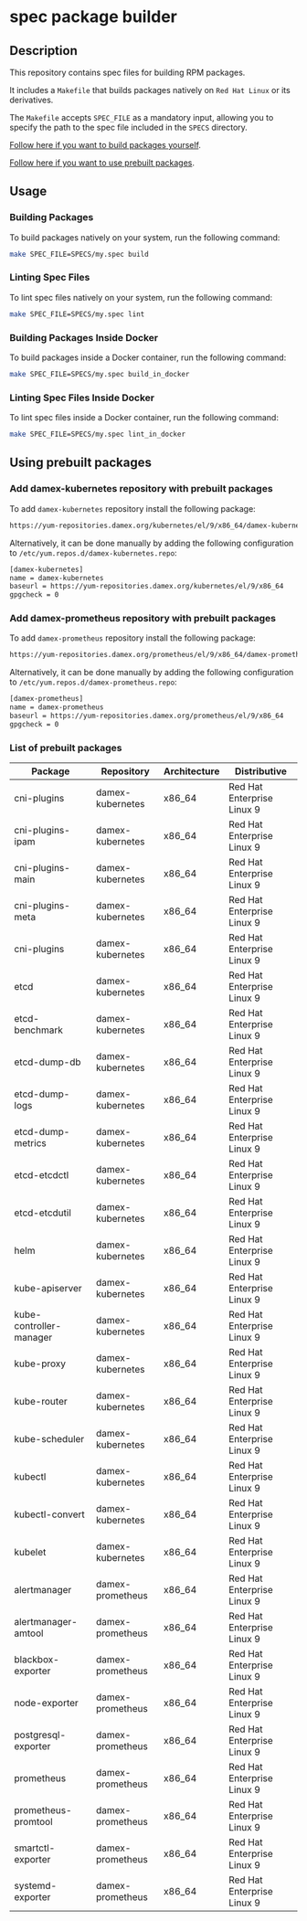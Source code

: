 # spec package builder

## Description

This repository contains spec files for building RPM packages.

It includes a `Makefile` that builds packages natively on `Red Hat Linux` or its derivatives.

The `Makefile` accepts `SPEC_FILE` as a mandatory input, allowing you to specify the path to the spec file included in the `SPECS` directory.

[Follow here if you want to build packages yourself](#Usage).

[Follow here if you want to use prebuilt packages](#Using-prebuilt-packages).

## Usage

### Building Packages

To build packages natively on your system, run the following command:

```sh
make SPEC_FILE=SPECS/my.spec build
```

### Linting Spec Files

To lint spec files natively on your system, run the following command:

```sh
make SPEC_FILE=SPECS/my.spec lint
```

### Building Packages Inside Docker

To build packages inside a Docker container, run the following command:

```sh
make SPEC_FILE=SPECS/my.spec build_in_docker
```

### Linting Spec Files Inside Docker

To lint spec files inside a Docker container, run the following command:

```sh
make SPEC_FILE=SPECS/my.spec lint_in_docker
```

## Using prebuilt packages

### Add damex-kubernetes repository with prebuilt packages

To add `damex-kubernetes` repository install the following package:

```sh
https://yum-repositories.damex.org/kubernetes/el/9/x86_64/damex-kubernetes-release-0.1.0-1.el9.x86_64.rpm
```

Alternatively, it can be done manually by adding the following configuration to `/etc/yum.repos.d/damex-kubernetes.repo`:

```sh
[damex-kubernetes]
name = damex-kubernetes
baseurl = https://yum-repositories.damex.org/kubernetes/el/9/x86_64
gpgcheck = 0
```

### Add damex-prometheus repository with prebuilt packages

To add `damex-prometheus` repository install the following package:

```sh
https://yum-repositories.damex.org/prometheus/el/9/x86_64/damex-prometheus-release-0.1.0-1.el9.x86_64.rpm
```

Alternatively, it can be done manually by adding the following configuration to `/etc/yum.repos.d/damex-prometheus.repo`:

```sh
[damex-prometheus]
name = damex-prometheus
baseurl = https://yum-repositories.damex.org/prometheus/el/9/x86_64
gpgcheck = 0
```

### List of prebuilt packages

| Package              | Repository | Architecture | Distributive              |
|----------------------|------------|--------------|---------------------------|
| cni-plugins          | damex-kubernetes | x86_64       | Red Hat Enterprise Linux 9|
| cni-plugins-ipam     | damex-kubernetes | x86_64       | Red Hat Enterprise Linux 9|
| cni-plugins-main     | damex-kubernetes | x86_64       | Red Hat Enterprise Linux 9|
| cni-plugins-meta     | damex-kubernetes | x86_64       | Red Hat Enterprise Linux 9|
| cni-plugins          | damex-kubernetes | x86_64       | Red Hat Enterprise Linux 9|
| etcd                 | damex-kubernetes | x86_64       | Red Hat Enterprise Linux 9|
| etcd-benchmark       | damex-kubernetes | x86_64       | Red Hat Enterprise Linux 9|
| etcd-dump-db         | damex-kubernetes | x86_64       | Red Hat Enterprise Linux 9|
| etcd-dump-logs       | damex-kubernetes | x86_64       | Red Hat Enterprise Linux 9|
| etcd-dump-metrics    | damex-kubernetes | x86_64       | Red Hat Enterprise Linux 9|
| etcd-etcdctl         | damex-kubernetes | x86_64       | Red Hat Enterprise Linux 9|
| etcd-etcdutil        | damex-kubernetes | x86_64       | Red Hat Enterprise Linux 9|
| helm                 | damex-kubernetes | x86_64       | Red Hat Enterprise Linux 9|
| kube-apiserver       | damex-kubernetes | x86_64       | Red Hat Enterprise Linux 9|
| kube-controller-manager | damex-kubernetes | x86_64   | Red Hat Enterprise Linux 9|
| kube-proxy           | damex-kubernetes | x86_64       | Red Hat Enterprise Linux 9|
| kube-router          | damex-kubernetes | x86_64       | Red Hat Enterprise Linux 9|
| kube-scheduler       | damex-kubernetes | x86_64       | Red Hat Enterprise Linux 9|
| kubectl              | damex-kubernetes | x86_64       | Red Hat Enterprise Linux 9|
| kubectl-convert      | damex-kubernetes | x86_64       | Red Hat Enterprise Linux 9|
| kubelet              | damex-kubernetes | x86_64       | Red Hat Enterprise Linux 9|
| alertmanager           | damex-prometheus | x86_64       | Red Hat Enterprise Linux 9|
| alertmanager-amtool    | damex-prometheus | x86_64       | Red Hat Enterprise Linux 9|
| blackbox-exporter      | damex-prometheus | x86_64       | Red Hat Enterprise Linux 9|
| node-exporter          | damex-prometheus | x86_64       | Red Hat Enterprise Linux 9|
| postgresql-exporter    | damex-prometheus | x86_64       | Red Hat Enterprise Linux 9|
| prometheus             | damex-prometheus | x86_64       | Red Hat Enterprise Linux 9|
| prometheus-promtool    | damex-prometheus | x86_64       | Red Hat Enterprise Linux 9|
| smartctl-exporter      | damex-prometheus | x86_64       | Red Hat Enterprise Linux 9|
| systemd-exporter       | damex-prometheus | x86_64       | Red Hat Enterprise Linux 9|
